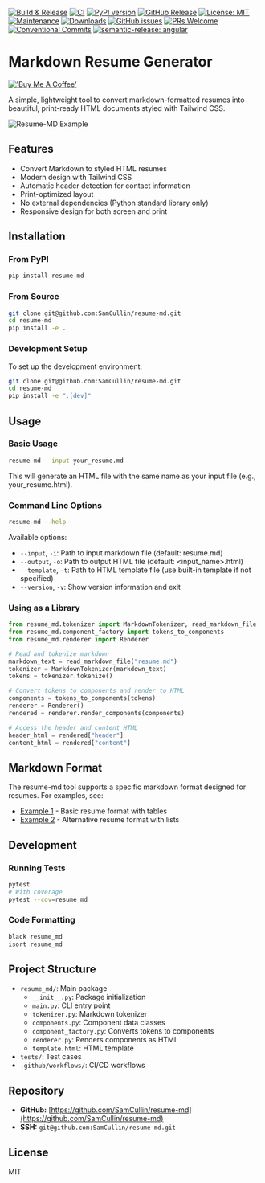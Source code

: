 [![Build & Release](https://github.com/SamCullin/resume-md/actions/workflows/publish.yml/badge.svg)](https://github.com/SamCullin/resume-md/actions/workflows/publish.yml)
[![CI](https://github.com/SamCullin/resume-md/actions/workflows/ci.yml/badge.svg)](https://github.com/SamCullin/resume-md/actions/workflows/ci.yml)
[![PyPI version](https://badge.fury.io/py/resume-md.svg)](https://badge.fury.io/py/resume-md)
[![GitHub Release](https://img.shields.io/github/v/release/SamCullin/resume-md)](https://github.com/SamCullin/resume-md/releases)
[![License: MIT](https://img.shields.io/badge/License-MIT-yellow.svg)](https://opensource.org/licenses/MIT)
[![Maintenance](https://img.shields.io/badge/Maintained%3F-yes-green.svg)](https://github.com/SamCullin/resume-md/graphs/commit-activity)
[![Downloads](https://img.shields.io/pypi/dm/resume-md.svg)](https://pypi.org/project/resume-md/)
[![GitHub issues](https://img.shields.io/github/issues/SamCullin/resume-md.svg)](https://github.com/SamCullin/resume-md/issues)
[![PRs Welcome](https://img.shields.io/badge/PRs-welcome-brightgreen.svg?style=flat)](https://makeapullrequest.com)
[![Conventional Commits](https://img.shields.io/badge/Conventional%20Commits-1.0.0-%23FE5196?logo=conventionalcommits&logoColor=white)](https://conventionalcommits.org)
[![semantic-release: angular](https://img.shields.io/badge/semantic--release-angular-e10079?logo=semantic-release)](https://github.com/semantic-release/semantic-release)

# Markdown Resume Generator

[!['Buy Me A Coffee'](https://www.buymeacoffee.com/assets/img/custom_images/orange_img.png)](https://www.buymeacoffee.com/samcullin)

A simple, lightweight tool to convert markdown-formatted resumes into beautiful, print-ready HTML documents styled with Tailwind CSS.

![Resume-MD Example](example/image.png)


## Features

- Convert Markdown to styled HTML resumes
- Modern design with Tailwind CSS
- Automatic header detection for contact information
- Print-optimized layout
- No external dependencies (Python standard library only)
- Responsive design for both screen and print

## Installation

### From PyPI

```bash
pip install resume-md
```

### From Source

```bash
git clone git@github.com:SamCullin/resume-md.git
cd resume-md
pip install -e .
```

### Development Setup

To set up the development environment:

```bash
git clone git@github.com:SamCullin/resume-md.git
cd resume-md
pip install -e ".[dev]"
```

## Usage

### Basic Usage

```bash
resume-md --input your_resume.md
```

This will generate an HTML file with the same name as your input file (e.g., your_resume.html).

### Command Line Options

```bash
resume-md --help
```

Available options:

- `--input`, `-i`: Path to input markdown file (default: resume.md)
- `--output`, `-o`: Path to output HTML file (default: <input_name>.html)
- `--template`, `-t`: Path to HTML template file (use built-in template if not specified)
- `--version`, `-v`: Show version information and exit

### Using as a Library

```python
from resume_md.tokenizer import MarkdownTokenizer, read_markdown_file
from resume_md.component_factory import tokens_to_components
from resume_md.renderer import Renderer

# Read and tokenize markdown
markdown_text = read_markdown_file("resume.md")
tokenizer = MarkdownTokenizer(markdown_text)
tokens = tokenizer.tokenize()

# Convert tokens to components and render to HTML
components = tokens_to_components(tokens)
renderer = Renderer()
rendered = renderer.render_components(components)

# Access the header and content HTML
header_html = rendered["header"]
content_html = rendered["content"]
```

## Markdown Format

The resume-md tool supports a specific markdown format designed for resumes. For examples, see:

- [Example 1](example/example1.md) - Basic resume format with tables
- [Example 2](example/example2.md) - Alternative resume format with lists


## Development

### Running Tests

```bash
pytest
# With coverage
pytest --cov=resume_md
```

### Code Formatting

```bash
black resume_md
isort resume_md
```

## Project Structure

- `resume_md/`: Main package
  - `__init__.py`: Package initialization
  - `main.py`: CLI entry point
  - `tokenizer.py`: Markdown tokenizer
  - `components.py`: Component data classes
  - `component_factory.py`: Converts tokens to components
  - `renderer.py`: Renders components as HTML
  - `template.html`: HTML template
- `tests/`: Test cases
- `.github/workflows/`: CI/CD workflows

## Repository

- **GitHub:** [https://github.com/SamCullin/resume-md](https://github.com/SamCullin/resume-md)
- **SSH:** `git@github.com:SamCullin/resume-md.git`

## License

MIT 